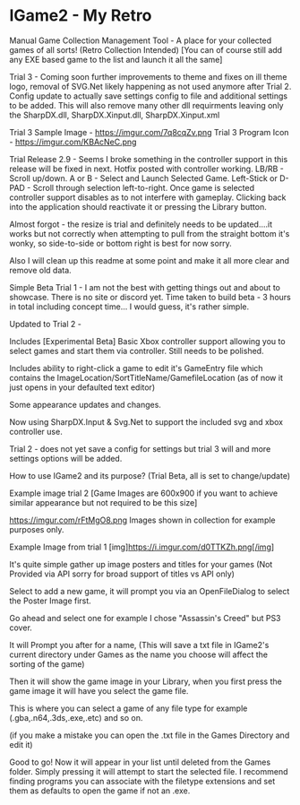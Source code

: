 # IGame2 - My Retro
Manual Game Collection Management Tool - A place for your collected games of all sorts! (Retro Collection Intended) 
[You can of course still add any EXE based game to the list and launch it all the same]

Trial 3 - Coming soon further improvements to theme and fixes on ill theme logo, removal of SVG.Net likely happening as not used anymore after Trial 2.
Config update to actually save settings config to file and additional settings to be added. This will also remove many other dll requirments leaving only the SharpDX.dll, SharpDX.Xinput.dll, SharpDX.Xinput.xml

Trial 3 Sample Image - https://imgur.com/7q8cqZv.png
Trial 3 Program Icon - https://imgur.com/KBAcNeC.png

Trial Release 2.9 - Seems I broke something in the controller support in this release will be fixed in next. Hotfix posted with controller working.
LB/RB - Scroll up/down. A or B - Select and Launch Selected Game. Left-Stick or D-PAD - Scroll through selection left-to-right.
Once game is selected controller support disables as to not interfere with gameplay. Clicking back into the application should reactivate it or pressing the Library button.

Almost forgot - the resize is trial and definitely needs to be updated....it works but not correctly 
when attempting to pull from the straight bottom it's wonky, so side-to-side or bottom right is best for now sorry.

Also I will clean up this readme at some point and make it all more clear and remove old data.

Simple Beta Trial 1 - I am not the best with getting things out and about to showcase. There is no site or discord yet.
Time taken to build beta - 3 hours in total including concept time... I would guess, it's rather simple.

Updated to Trial 2 -

Includes [Experimental Beta] Basic Xbox controller support allowing you to select games and start them via controller. Still needs to be polished.

Includes ability to right-click a game to edit it's GameEntry file which contains the ImageLocation/SortTitleName/GamefileLocation (as of now it just opens in your defaulted text editor)

Some appearance updates and changes.

Now using SharpDX.Input & Svg.Net to support the included svg and xbox controller use.

Trial 2 - does not yet save a config for settings but trial 3 will and more settings options will be added.

How to use IGame2 and its purpose? (Trial Beta, all is set to change/update)

Example image trial 2 [Game Images are 600x900 if you want to achieve similar appearance but not required to be this size]

https://imgur.com/rFtMgO8.png
Images shown in collection for example purposes only.

Example Image from trial 1
[img]https://i.imgur.com/d0TTKZh.png[/img]

It's quite simple gather up image posters and titles for your games (Not Provided via API sorry for broad support of titles vs API only)

Select to add a new game, it will prompt you via an OpenFileDialog to select the Poster Image first. 

Go ahead and select one for example I chose "Assassin's Creed" but PS3 cover.

It will Prompt you after for a name, (This will save a txt file in IGame2's current directory under Games as the name you choose will affect the sorting of the game)

Then it will show the game image in your Library, when you first press the game image it will have you select the game file. 

This is where you can select a game of any file type for example (.gba,.n64,.3ds,.exe,.etc) and so on.

(if you make a mistake you can open the .txt file in the Games Directory and edit it)

Good to go! Now it will appear in your list until deleted from the Games folder. Simply pressing it will attempt to start the selected file.
I recommend finding programs you can associate with the filetype extensions and set them as defaults to open the game if not an .exe.




